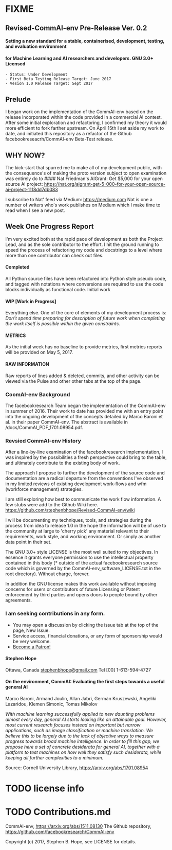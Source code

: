 # FIXME

## Revised-CommAI-env Pre-Release Ver. 0.2

#### Setting a new standard for a stable, containerised, development, testing,  and evaluation environment
#### for Machine Learning and AI researchers and developers. GNU 3.0+ Licensed

    - Status: Under Development
    - First Beta Testing Release Target: June 2017
    - Vesion 1.0 Release Target: Sept 2017

## Prelude

I began work on the implementation of the CommAI-env based on the release incorporated within the code provided in a
commercial AI contest. After some initial exploration and refactoring, I confirmed my theory it would more efficient
to fork farther upstream. On April 15th I set aside my work to date, and initiated this repository as
a refactor of the Github facebookreseacrh/CommAI-env Beta-Test release.

## WHY NOW?

The kick-start that spurred me to make all of my development public, with the consequence's of making the proto version
subject to open examination was entirely do to #### Nat Friedman's AIGrant: Get $5,000 for your open source AI project:
https://nat.org/aigrant-get-5-000-for-your-open-source-ai-project-1118dd7db083

I subscribe to Nat' feed via Medium: https://medium.com Nat is one a number of writers who's work publishes on Medium
which I make time to read when I see a new post.

## Week One Progress Report

I'm very excited both at the rapid pace of development as both the Project Lead, and as the sole contributor to the
effort. I hit the ground running to speed the process of refactoring my code and docstrings to a level where more than
one contributor can check out files.

#### Completed
All Python source files have been refactored into Python style pseudo code, and tagged with notations where
conversions are required to use the code blocks individually as functional code. Initial work

#### WIP [Work in Progress]

Everything else. One of the core of elements of my development process is: _Don't spend time preparing for description of future work when
completing the work itself is possible within the given constraints._

#### METRICS

As the initial week has no baseline to provide metrics, first metrics reports will be provided on May 5, 2017.

#### RAW INFORMATION

Raw reports of lines added & deleted, commits, and other activity can be viewed via the Pulse and other other tabs at
the top of the page.

### CoomAI-env Background

The facebookresearch Team began the implementation of the CommAI-env in summer of 2016. Their work to date has provided
 me with an entry point into the ongoing development of the concepts detailed by Marco Baroni et al. in their paper
 CommAI-env. The abstract is available in /docs/CommAI_PDF_1701.08954.pdf.

### Revsied CommAI-env History

After a line-by-line examination of the facebookresearch implementation, I was inspired by the possibilities a fresh
 perspective could bring to the table, and ultimately contribute to the existing body of work.

The approach I propose to further the development of the source code and documentation are a radical departure from
the conventions I've observed in my limited reviews of existing development work-flows and wfm (workforce management)
strategies.

I am still exploring how best to communicate the work flow information.  A few stubs were add to the Github Wiki here.
https://github.com/stephenbhope/Revised-CommAI-env/wiki

I will be documenting my techniques, tools, and strategies during the process from idea to release 1.0 in the hope
the information will be of use to the community at large to 'cherry pick' any material relevant to their requirements,
work style, and working environment. Or simply as another data point in their set.

The GNU 3.0+ style LICENSE is the most well suited to my objectives. In essence it grants everyone permission to use
the intellectual property contained in this body (* outside of the actual facebookresearch source code which is
governed by the CommAI-env_software_LICENSE.txt in the root directory). Without charge, forever.

In addition the GNU license makes this work available without imposing concerns for users or contributors of future
Licensing or Patent enforcement by third parties and opens doors to people bound by other agreements.


### I am seeking contributions in any form.
- You may open a discussion by clicking the issue tab at the top of the page, New Issue.
- Service access, financial donations, or any form of sponsorship would be very welcome.
- <a href="https://www.patreon.com/bePatron?u=5636094">Become a Patron!</a>

#### Stephen Hope
Ottawa, Canada
stephenbhope@gmail.com
Tel [00] 1-613-594-4727

#### On the environment, CommAI: Evaluating the first steps towards a useful general AI
Marco Baroni, Armand Joulin, Allan Jabri, Germàn Kruszewski, Angeliki Lazaridou, Klemen Simonic, Tomas Mikolov

_With machine learning successfully applied to new daunting problems almost every day, general AI starts looking
like an attainable goal. However, most current research focuses instead on important but narrow applications,
such as image classification or machine translation. We believe this to be largely due to the lack of objective
ways to measure progress towards broad machine intelligence. In order to fill this gap, we propose here a set of
concrete desiderata for general AI, together with a platform to test machines on how well they satisfy such
desiderata, while keeping all further complexities to a minimum._

Source: Cornell University Library, https://arxiv.org/abs/1701.08954

# TODO license info

# TODO Contributions.md

CommAI-env, https://arxiv.org/abs/1511.08130 The Github repository, https://github.com/facebookresearch/CommAI-env

Copyright (c) 2017, Stephen B. Hope, see LICENSE for details.
